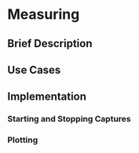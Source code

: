 
# Measuring 

## Brief Description

## Use Cases

## Implementation

### Starting and Stopping Captures

### Plotting
